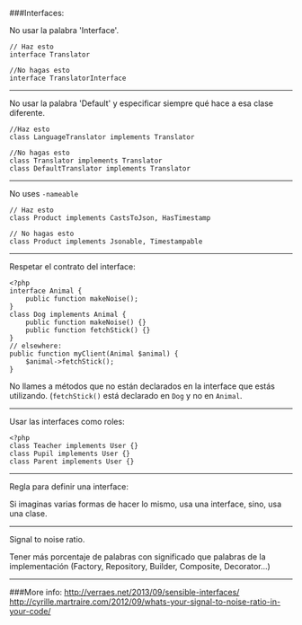 ###Interfaces:

No usar la palabra 'Interface'.

```
// Haz esto
interface Translator

//No hagas esto
interface TranslatorInterface
```
---
No usar la palabra 'Default' y especificar siempre qué hace a esa clase diferente.

```
//Haz esto
class LanguageTranslator implements Translator

//No hagas esto
class Translator implements Translator
class DefaultTranslator implements Translator
```
---
No uses `-nameable`

```
// Haz esto
class Product implements CastsToJson, HasTimestamp

// No hagas esto
class Product implements Jsonable, Timestampable
```
---
Respetar el contrato del interface:

```
<?php
interface Animal {
    public function makeNoise();
}
class Dog implements Animal {
    public function makeNoise() {}
    public function fetchStick() {}
}
// elsewhere:
public function myClient(Animal $animal) {
    $animal->fetchStick();
}
```
No llames a métodos que no están declarados en la interface que estás utilizando. (`fetchStick()` está declarado en `Dog` y no en `Animal`.

---
Usar las interfaces como roles:
```
<?php
class Teacher implements User {}
class Pupil implements User {}
class Parent implements User {}
```
---
Regla para definir una interface:

Si imaginas varias formas de hacer lo mismo, usa una interface, sino, usa una clase.


---
Signal to noise ratio.

Tener más porcentaje de palabras con significado que palabras de la implementación (Factory, Repository, Builder, Composite, Decorator...)

---
###More info:
http://verraes.net/2013/09/sensible-interfaces/
http://cyrille.martraire.com/2012/09/whats-your-signal-to-noise-ratio-in-your-code/


